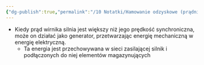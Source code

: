 ```yaml
---
{"dg-publish":true,"permalink":"/10 Notatki/Hamowanie odzyskowe (prądnicowe)/","tags":["wiedza/definicja"]}
---
```


* Kiedy prąd  wirnika silnia jest większy niż jego prędkość synchroniczna, może on działać jako generator, przetwarzając energię mechaniczną w energię elektryczną.
	* Ta energia jest przechowywana w sieci zasilającej silnik i podłączonych do niej elementów magazynujących